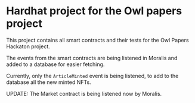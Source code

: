 # Hardhat project for the Owl papers project

This project contains all smart contracts and their tests for the Owl Papers Hackaton project.

The events from the smart contracts are being listened in Moralis and added to a database for easier fetching.

Currently, only the `ArticleMinted` event is being listened, to add to the database all the new minted NFTs.

UPDATE: The Market contract is being listened now by Moralis.
